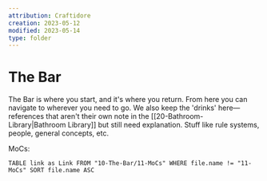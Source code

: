 ```yaml
---
attribution: Craftidore
creation: 2023-05-12
modified: 2023-05-14
type: folder
---
```



# The Bar

The Bar is where you start, and it's where you return. 
From here you can navigate to wherever you need to go.
We also keep the 'drinks' here—references that aren't their own note in the [[20-Bathroom-Library|Bathroom Library]] but still need explanation. 
Stuff like rule systems, people, general concepts, etc.

MoCs:
```dataview
TABLE link as Link FROM "10-The-Bar/11-MoCs" WHERE file.name != "11-MoCs" SORT file.name ASC
```

